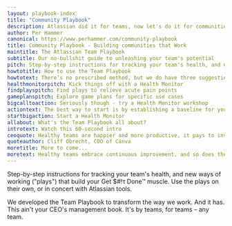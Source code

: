 ```yaml
---
layout: playbook-index
title: "Community Playbook"
description: Atlassian did it for teams, now let's do it for communities.
author: Per Hammer
canonical: https://www.perhammer.com/community-playbook
title: Community Playbook - Building communities that Work
maintitle: The Atlassian Team Playbook
subtitle: Our no-bullshit guide to unleashing your team's potential
pitch: Step-by-step instructions for tracking your team's health, and new ways of working ("plays") that build your Get $#!τ Done™ muscle. Use the plays on their own, or in concert with Atlassian tools. We developed the Team Playbook to transform the way we work. And it has. This ain't your CEO's management book. It's by teams, for teams – any team.
howtotitle: How to use the Team Playbook
howtotext: There’s no prescribed method, but we do have three suggestions.
healthmonitorpitch: Kick things off with a Health Monitor
findplayspitch: Find plays to relieve acute pain points
gameplanspitch: Explore game plans for specific use cases
bigcalltoaction: Seriously though - try a Health Monitor workshop
actiontext: The best way to start is by establishing a baseline for your team's health - where you're at, how you got here, and what to do next. We're talkin' the holistic, 360º picture.
startbigaction: Start a Health Monitor
allabout: What's the Team Playbook all about?
introtext: Watch this 60-second intro
ceoquote: Healthy teams are happier and more productive, it pays to invest in the teams not just the product.
quoteauthor: Cliff Obrecht, COO of Canva
moretitle: More to come...
moretext: Healthy teams embrace continuous improvement, and so does the Atlassian Team Playbook.
---
```


Step-by-step instructions for tracking your team's health, and new ways of working ("plays") that build your Get $#!τ Done™ muscle. Use the plays on their own, or in concert with Atlassian tools.

We developed the Team Playbook to transform the way we work. And it has. This ain't your CEO's management book. It's by teams, for teams – any team.